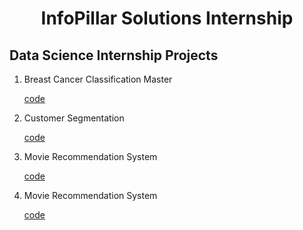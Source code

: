 <h1 align=center>InfoPillar Solutions Internship</h1>


<h2> Data Science Internship Projects </h2>

<ol>
  <li> Breast Cancer Classification Master </li>
  <p><a href="https://github.com/footcricket05/IPS-DS-Internship/blob/main/Breast%20Cancer%20Classification%20Master/Breast_cancer_classification.ipynb">code</a></p>
  
  <li> Customer Segmentation </li>
  <p><a href="https://github.com/footcricket05/IPS-DS-Internship/blob/main/Customer%20Segmentation/Customer%20Segmentation.ipynb">code</a></p>
  
  <li> Movie Recommendation System </li>
  <p><a href="https://github.com/footcricket05/IPS-DS-Internship/blob/main/Gender%20and%20Age%20Detection%20Python%20Project/gad.py">code</a></p>
  
  <li> Movie Recommendation System </li>
  <p><a href="https://github.com/footcricket05/IPS-DS-Internship/blob/main/Movie%20Recommendation%20System/Movie_Recommendation_System.ipynb">code</a></p>
  
  </ol>
